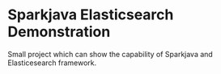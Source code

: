 # Sparkjava Elasticsearch Demonstration

Small project which can show the capability of Sparkjava and Elasticesearch framework.


